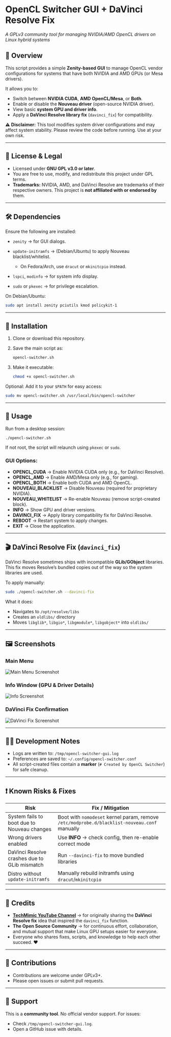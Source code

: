 
# OpenCL Switcher GUI + DaVinci Resolve Fix

*A GPLv3 community tool for managing NVIDIA/AMD OpenCL drivers on Linux hybrid systems*

## 📌 Overview

This script provides a simple **Zenity-based GUI** to manage OpenCL vendor configurations for systems that have both NVIDIA and AMD GPUs (or Mesa drivers).

It allows you to:

* Switch between **NVIDIA CUDA**, **AMD OpenCL/Mesa**, or **Both**.
* Enable or disable the **Nouveau driver** (open-source NVIDIA driver).
* View basic **system GPU and driver info**.
* Apply a **DaVinci Resolve library fix** (`davinci_fix`) for compatibility.

⚠️ **Disclaimer:**
This tool modifies system driver configurations and may affect system stability. Please review the code before running. Use at your own risk.

---

## 📜 License & Legal

* Licensed under **GNU GPL v3.0 or later**.
* You are free to use, modify, and redistribute this project under GPL terms.
* **Trademarks:** NVIDIA, AMD, and DaVinci Resolve are trademarks of their respective owners. This project is **not affiliated with or endorsed by** them.

---

## 🛠️ Dependencies

Ensure the following are installed:

* `zenity` → for GUI dialogs.
* `update-initramfs` → (Debian/Ubuntu) to apply Nouveau blacklist/whitelist.

  * On Fedora/Arch, use `dracut` or `mkinitcpio` instead.
* `lspci`, `modinfo` → for system info display.
* `sudo` or `pkexec` → for privilege escalation.

On Debian/Ubuntu:

```bash
sudo apt install zenity pciutils kmod policykit-1
```

---

## 📂 Installation

1. Clone or download this repository.
2. Save the main script as:

   ```bash
   opencl-switcher.sh
   ```
3. Make it executable:

   ```bash
   chmod +x opencl-switcher.sh
   ```

Optional: Add it to your `$PATH` for easy access:

```bash
sudo mv opencl-switcher.sh /usr/local/bin/opencl-switcher
```

---

## 🚀 Usage

Run from a desktop session:

```bash
./opencl-switcher.sh
```

If not root, the script will relaunch using `pkexec` or `sudo`.

### GUI Options:

* **OPENCL\_CUDA** → Enable NVIDIA CUDA only (e.g., for DaVinci Resolve).
* **OPENCL\_AMD** → Enable AMD/Mesa only (e.g., for gaming).
* **OPENCL\_BOTH** → Enable both CUDA and AMD OpenCL.
* **NOUVEAU\_BLACKLIST** → Disable Nouveau (required for proprietary NVIDIA).
* **NOUVEAU\_WHITELIST** → Re-enable Nouveau (remove script-created block).
* **INFO** → Show GPU and driver versions.
* **DAVINCI\_FIX** → Apply library compatibility fix for DaVinci Resolve.
* **REBOOT** → Restart system to apply changes.
* **EXIT** → Close the application.

---

## 🎬 DaVinci Resolve Fix (`davinci_fix`)

DaVinci Resolve sometimes ships with incompatible **GLib/GObject** libraries. This fix moves Resolve’s bundled copies out of the way so the system libraries are used.

To apply manually:

```bash
sudo ./opencl-switcher.sh --davinci-fix
```

What it does:

* Navigates to `/opt/resolve/libs`
* Creates an `oldlibs/` directory
* Moves `libglib*`, `libgio*`, `libgmodule*`, `libgobject*` into `oldlibs/`

---

## 🖼️ Screenshots

### Main Menu

![Main Menu Screenshot](https://github.com/minto3792/opencl-switcher/blob/f7b28e8b491b6623e08a858ab7c3c8505ca09b34/opencswitchgui.jpg)

### Info Window (GPU & Driver Details)

![Info Screenshot](https://github.com/minto3792/opencl-switcher/blob/b089791502d108c879c65c8a4b3353cd10a0247e/screenshots/info%20window.png)

### DaVinci Fix Confirmation

![DaVinci Fix Screenshot](https://github.com/minto3792/opencl-switcher/blob/b089791502d108c879c65c8a4b3353cd10a0247e/screenshots/DaVinci%20Fix%20Confirmation.png)

---

## 🧑‍💻 Development Notes

* Logs are written to: `/tmp/opencl-switcher-gui.log`
* Preferences are saved to: `~/.config/opencl-switcher.conf`
* All script-created files contain a **marker** (`# Created by OpenCL Switcher`) for safe cleanup.

---

## ❗ Known Risks & Fixes

| Risk                                         | Fix / Mitigation                                                                             |
| -------------------------------------------- | -------------------------------------------------------------------------------------------- |
| System fails to boot due to Nouveau changes  | Boot with `nomodeset` kernel param, remove `/etc/modprobe.d/blacklist-nouveau.conf` manually |
| Wrong drivers enabled                        | Use **INFO** → check config, then re-enable correct mode                                     |
| DaVinci Resolve crashes due to GLib mismatch | Run `--davinci-fix` to move bundled libraries                                                |
| Distro without `update-initramfs`            | Manually rebuild initramfs using `dracut`/`mkinitcpio`                                       |

---

## 🙏 Credits

* **[TechMimic YouTube Channel](https://www.youtube-nocookie.com/embed/kMpm9kQfiAI)** → for originally sharing the **DaVinci Resolve fix** idea that inspired the `davinci_fix` function.
* **The Open Source Community** → for continuous effort, collaboration, and mutual support that make Linux GPU setups easier for everyone.
* Everyone who shares fixes, scripts, and knowledge to help each other succeed. ❤️

---

## 🤝 Contributions

* Contributions are welcome under GPLv3+.
* Please open issues or submit pull requests.

---

## 📧 Support

This is a **community tool**. No official vendor support. For issues:

* Check `/tmp/opencl-switcher-gui.log`.
* Open a GitHub issue with details.

